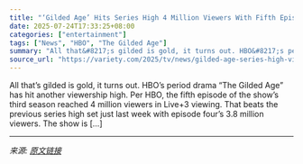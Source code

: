 ```yaml
---
title: "‘Gilded Age’ Hits Series High 4 Million Viewers With Fifth Episode of Season 4"
date: 2025-07-24T17:33:25+08:00
categories: ["entertainment"]
tags: ["News", "HBO", "The Gilded Age"]
summary: "All that&#8217;s gilded is gold, it turns out. HBO&#8217;s period drama &#8220;The Gilded Age&#8221; has hit another viewership high. Per HBO, the fifth episode of the show&#8217;s third season reache"
source_url: "https://variety.com/2025/tv/news/gilded-age-series-high-viewership-season-4-episode-5-1236469207/"
---
```


All that&#8217;s gilded is gold, it turns out. HBO&#8217;s period drama &#8220;The Gilded Age&#8221; has hit another viewership high. Per HBO, the fifth episode of the show&#8217;s third season reached 4 million viewers in Live+3 viewing. That beats the previous series high set just last week with episode four&#8217;s 3.8 million viewers. The show is [&#8230;]

---

*来源: [原文链接](https://variety.com/2025/tv/news/gilded-age-series-high-viewership-season-4-episode-5-1236469207/)*
